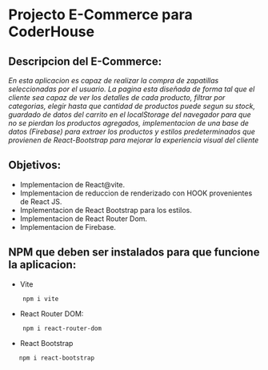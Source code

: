 # Projecto E-Commerce para CoderHouse 

## Descripcion del E-Commerce:
*En esta aplicacion es capaz de realizar la compra de zapatillas seleccionadas por el usuario. La pagina esta diseñada de forma tal que el cliente sea capaz de ver los detalles de cada producto, filtrar por categorias, elegir hasta que cantidad de productos puede segun su stock, guardado de datos del carrito en el localStorage del navegador para que no se pierdan los productos agregados, implementacion de una base de datos (Firebase) para extraer los productos y estilos predeterminados que provienen de React-Bootstrap para mejorar la experiencia visual del cliente*

## Objetivos:
- Implementacion de React@vite.
- Implementacion de reduccion de renderizado con HOOK provenientes de React JS.
- Implementacion de React Bootstrap para los estilos.
- Implementacion de React Router Dom.
- Implementacion de Firebase.

## NPM que deben ser instalados para que funcione la aplicacion:
- Vite

```
    npm i vite
```

- React Router DOM:

```
    npm i react-router-dom
```

- React Bootstrap

```
   npm i react-bootstrap
```